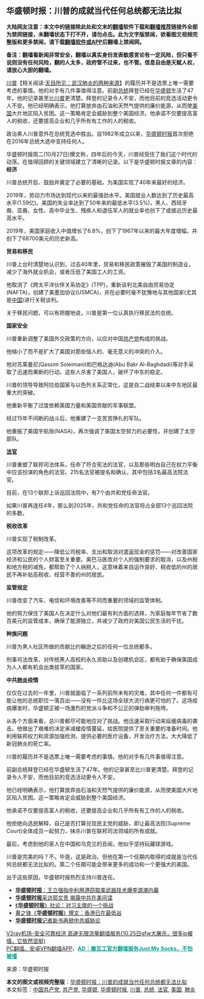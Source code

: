  <h2>华盛顿时报：川普的成就当代任何总统都无法比拟</h2> <p class="notice"><b>大陆网友注意：本文中的链接除此处和文末的<a href="https://github.com/bannedbook/fanqiang" >翻墙</a>软件下载和<a href="https://github.com/killgcd/justmysocks/blob/master/README.md">翻墙推荐</a>链接外全部为禁网链接，未翻墙状态下打不开，请勿点击。此为文字版禁闻，欲看图文视频完整版和更多禁闻，请下载<a href="https://github.com/bannedbook/fanqiang">翻墙软件或APP</a>后翻墙上禁闻网。</p><p>备注：翻墙看新闻非常安全，翻墙以真实身份发表敏感言论有一定风险，但只看不说则没有任何风险，翻的人太多，政府管不过来，也不管。信息自由是天赋人权，请放心大胆的翻墙。</b></p>  <div class="entry"> <p id="summary"><span class='wp_keywordlink'><a href="https://www.bannedbook.org/bnews/comments/20200816/1381118.html" title="天目所见：川普将再赢总统大选 共和党掌参众两院" target="_blank">川普</a></span>【相关阅读:<a href='https://www.bannedbook.org/bnews/comments/20200816/1381123.html' target='_blank'>天目所见：武汉肺炎的两种来源</a>】的履历并不是选票上唯一需要考虑的事情。他的对手有几件事值得注意。前副<a href="https://www.bannedbook.org/bnews/tag/%e6%80%bb%e7%bb%9f/" class="st_tag internal_tag" rel="tag" title="标签 总统 下的日志">总统</a>拜登已经在<a href="https://www.bannedbook.org/bnews/tag/%e5%8d%8e%e7%9b%9b%e9%a1%bf/" class="st_tag internal_tag" rel="tag" title="标签 华盛顿 下的日志">华盛顿</a>生活了47年。他的记录甚至比<a href="https://www.bannedbook.org/bnews/tag/%e5%b7%9d%e6%99%ae/" class="st_tag internal_tag" rel="tag" title="标签 川普 下的日志">川普</a>更清楚。拜登的记录令人不安，而他目前的竞选活动更令人不安。他已经明确表示，他打算放弃由石油和天然气提供的廉价能源，从而使<a href="https://www.bannedbook.org/bnews/tag/%e7%be%8e%e5%9b%bd/" class="st_tag internal_tag" rel="tag" title="标签 美国 下的日志">美国</a>大片地区陷入贫困。这一策略肯定会威胁到整个美国经济。他承诺不仅要提高富人的税收，还要提高企业和几乎所有有工作的人的税收。</p> <p id="conimg"></p> <p>政治素人川普意外在总统竞选中胜出。自1982年成立以来，<a href="https://www.bannedbook.org/bnews/tag/%e5%8d%8e%e7%9b%9b%e9%a1%bf%e6%97%b6%e6%8a%a5/" class="st_tag internal_tag" rel="tag" title="标签 华盛顿时报 下的日志">华盛顿时报</a>首次拒绝在2016年总统大选中支持任何人。</p> <p>华盛顿时报周二(10月27日)撰文称，四年后的今天，川普经受住了我们这个时代的动荡，在值得回顾的关键领域建立了清晰的记录。以下是华盛顿时报文章的内容：<strong>经济</strong></p> <p>川普总统开启、鼓励并奠定了必要的基础，为美国实现了40年来最好的经济。</p> <p>2019年，劳动力市场达到现代以来的最强劲水平。美国就业人数达到了历史最高水平(1.59亿)。美国的失业率达到了50年来的最低水平(3.5%)，黑人、西班牙裔、亚裔、女性、高中毕业生、残疾人和退伍军人的就业率也创下了或接近历史最高水平。</p> <p>2019年，美国家庭收入中值增长了6.8%，创下了1967年以来的最大年度增幅，并创下了68700美元的历史新高。</p> <p><strong>贸易和移民</strong></p> <p>川普上台时清楚地认识到，过去40年里，贸易和移民政策摧毁了美国的制造业，减少了海外就业机会，或者压低了美国工人的工资。</p> <p>他取消了《跨太平洋伙伴关系协定》(TPP)，重新谈判北美自由贸易协定(NAFTA)，创建了美墨加协议(USMCA)，并在必要时毫不犹豫地与其他国家(尤其是<span class='wp_keywordlink_affiliate'><a href="https://www.bannedbook.org/" title="中国" target="_blank">中国</a></span>)进行关税谈判。</p> <p>关于移民问题，可以有把握地说，川普是第一位认真执行移民法的总统。</p>  <p><strong>国家安全</strong></p> <p>川普重新调整了美国外交政策的方向，以应对中国<a href="https://www.bannedbook.org/bnews/tag/%e5%85%b1%e4%ba%a7%e5%85%9a/" class="st_tag internal_tag" rel="tag" title="标签 共产党 下的日志">共产党</a>构成的挑战。</p> <p>他缩小了而不是扩大了美国对那些恼人的、毫无意义的冲突的介入。</p> <p>他对苏莱曼尼(Qassim Soleimani)和巴格达迪(Abu Bakr Al-Baghdadi)等对手采取了迅速而果断的行动，这些人杀害了美国人，破坏了中东的稳定。</p> <p>川普的领导导致阿拉伯国家与以色列关系正常化，这是自二战结束以来中东地区最重大的突破。</p> <p>他重新平衡了过度依赖美国力量和美国贡献的军事联盟。</p> <p>经过15年不间断的战斗后，他重建了一支苦苦挣扎的军队。</p> <p>他重振了美国宇航局(NASA)，再次强调了美国太空努力的必要性，并创建了太空部队。</p> <p><strong><a href="https://www.bannedbook.org/bnews/tag/%E6%B3%95%E5%AE%98/" class="st_tag internal_tag" rel="tag" title="标签 法官 下的日志">法官</a></strong></p> <p>川普重塑了联邦司法体系，任命了符合宪法的法官，以及那些明白自己在权力平衡中应该扮演的角色的法官。215名法官被提名和确认，其中包括3名最高法院法官。</p> <p>目前，在13个联邦上诉巡回法院中，有7个由共和党任命法官。</p>  <p>如果川普再连任4年，那么到2025年，共和党任命的法官将占全部13个巡回法院的多数。</p> <p><strong>税收改革</strong></p> <p>川普实现了税制改革。</p> <p>这项改革的规定——降低公司税率、支出和取消对遣返现金的惩罚——对改善国家经济和公民的个人财富至关重要。奥巴马医改对个人的强制要求的取消，以及州税和地方税的减免，都帮助了个人纳税人，这意味着来自运作良好、税收低的州的居民不再补贴高税收、经营不善的州的居民。</p> <p><strong>监管规定</strong></p> <p>川普改变了汽车、电信和环境改善等不同而重要的领域的监管体制。</p> <p>他的努力保住了美国人在决定什么对他们最有利方面的选择，为家庭每年节省了数百美元的监管成本，确保了能源独立，并减少了政府对美国公民生活的干扰。</p> <p><strong>种族问题</strong></p> <p>川普为黑人社区所做的贡献比约翰逊之后的任何一位总统都多。</p> <p>刑事司法改革、对传统黑人高校的永久资助以及创建机会区，都有助于确保美国成为人人都有机会出类拔萃的国家。</p> <p><strong>中共<a href="https://www.bannedbook.org/bnews/tag/%e8%82%ba%e7%82%8e/" class="st_tag internal_tag" rel="tag" title="标签 肺炎 下的日志">肺炎</a>疫情</strong></p>  <p>仅仅在过去的一年里，川普就面临了一系列前所未有的灾难，其中任何一件都有可能让他的总统职位一落百出——没有一件比这场全球大流行病更可怕的了。这场疫病爆发时，华盛顿正被一场激烈的党派斗争和不公正的弹劾审判拖垮。</p> <p>从各个方面来看，总川普都尽可能地应对了挑战。他迅速采取行动来延缓病毒的袭击。他做出了艰难的决定来减缓疫情蔓延，给医院提供了至关重要的准备时间。他利用联邦权力和资源加强检测，提供必要的医疗设备，开发治疗方法，大大降低了新冠肺炎的死亡率。</p> <p>川普的履历并不是选票上唯一需要考虑的事情。他的对手有几件事值得注意。</p> <p>前副总统拜登已经在华盛顿生活了47年。他的记录甚至比川普更清楚。拜登的记录令人不安，而他目前的竞选活动更令人不安。</p> <p>他已经明确表示，他打算放弃由石油和天然气提供的廉价能源，从而使美国大片地区陷入贫困。这一策略肯定会威胁到整个美国经济。</p> <p>他承诺不仅要提高富人的税收，还要提高企业和几乎所有有工作的人的税收。</p> <p>他拒绝向选民解释，自己是否打算兑现民主党的威胁，即让最高法院(Supreme Court)全体成员一起努力，抹杀川普在联邦司法领域的所有成就。</p> <p>最后，考虑到他的家人在中国和乌克兰的丑闻，他似乎坚持玩藏球游戏。</p> <p>川普是完美的吗？不。毕竟，这是政治。但他在第一个任期内取得的成就是当代任何总统都无法比拟的。第二个任期可能会带来更多的成功和一个更强大的美国。</p> <p>出于这些原因，华盛顿时报热烈支持川普连任。</p> <ul class='op-related-articles' title='相关阅读'> <li><a href='https://www.bannedbook.org/bnews/baitai/20191207/1236851.html' target='_blank'><b>华盛顿时报</b>：王立强指中利用港窃取美武器技术爆李源潮内幕</a></li> <li><a href='https://www.bannedbook.org/bnews/bannedvideo/20170923/831143.html' target='_blank'><b>华盛顿时报</b>采访郭文贵 揭露中共在美间谍</a></li> <li><a href='https://www.bannedbook.org/bnews/ssgc/20160130/713110.html' target='_blank'>《<b>华盛顿时报</b>》社论：对习主席的一个挑战</a></li> <li><a href='https://www.bannedbook.org/bnews/worldnews/20170127/649941.html' target='_blank'>黄之锋《<b>华盛顿时报</b>》撰文：香港已在最低谷</a></li> <li><a href='https://www.bannedbook.org/bnews/cbnews/20170121/647324.html' target='_blank'><b>华盛顿时报</b>记者新书再掀中共威胁论</a></li> </ul> <p class="texttj"> <a href="https://www.bannedbook.org/forum23/topic22702.html" target="_blank">V2ray机场-安全可靠经济 高速无限流量翻墙服务(10.25日gfw大屠杀，很多ip被墙，它依然坚挺)</a><br/> <a href="https://github.com/bannedbook/fanqiang/wiki/%E7%A6%81%E9%97%BB%E7%BD%91%E5%AE%89%E5%8D%93%E7%BF%BB%E5%A2%99%E6%96%B0%E9%97%BBAPP" target="_blank">PC翻墙、安卓VPN翻墙APP</a>、<span onclick="window.open('https://github.com/killgcd/justmysocks/blob/master/README.md')" style="font-weight:bold;color:#00A191;cursor:pointer;text-decoration:underline;outline:none">AD：搬瓦工官方翻墙服务Just My Socks，不怕被墙</span></p><p> 来源：华盛顿时报 </p> <a name='sharetosocial'></a>       <div><b>本文的图文或视频完整版</b>：<a href='https://www.bannedbook.org/bnews/topimagenews/20201030/1422877.html'>华盛顿时报：川普的成就当代任何总统都无法比拟</a></div>  </div><!--END ENTRY--> <div class="postfooter"> <div>本文标签：<a href="https://www.bannedbook.org/bnews/tag/%e4%b8%ad%e5%9b%bd%e5%85%b1%e4%ba%a7%e5%85%9a/" rel="tag">中国共产党</a>, <a href="https://www.bannedbook.org/bnews/tag/%e5%85%b1%e4%ba%a7%e5%85%9a/" rel="tag">共产党</a>, <a href="https://www.bannedbook.org/bnews/tag/%e5%8d%8e%e7%9b%9b%e9%a1%bf/" rel="tag">华盛顿</a>, <a href="https://www.bannedbook.org/bnews/tag/%e5%8d%8e%e7%9b%9b%e9%a1%bf%e6%97%b6%e6%8a%a5/" rel="tag">华盛顿时报</a>, <a href="https://www.bannedbook.org/bnews/tag/%e5%b7%9d%e6%99%ae/" rel="tag">川普</a>, <a href="https://www.bannedbook.org/bnews/tag/%e6%80%bb%e7%bb%9f/" rel="tag">总统</a>, <a href="https://www.bannedbook.org/bnews/tag/%E6%B3%95%E5%AE%98/" rel="tag">法官</a>, <a href="https://www.bannedbook.org/bnews/tag/%e7%be%8e%e5%9b%bd/" rel="tag">美国</a>, <a href="https://www.bannedbook.org/bnews/tag/%e8%82%ba%e7%82%8e/" rel="tag">肺炎</a></div>  </div><!--END POSTFOOTER--> 